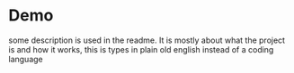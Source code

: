 # Demo

some description is used in the readme.
It is mostly about what the project is and how it works, this is types in plain old english instead of a coding language
